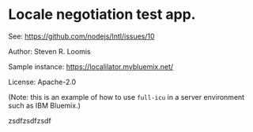 Locale negotiation test app.
===

See: https://github.com/nodejs/Intl/issues/10

Author: Steven R. Loomis

Sample instance: https://localilator.mybluemix.net/

License: Apache-2.0

(Note: this is an example of how to use `full-icu` in a server
environment such as IBM Bluemix.)

zsdfzsdfzsdf
